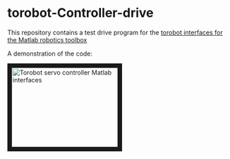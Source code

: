 # torobot-Controller-drive

This repository contains a test drive program for the [torobot interfaces for the Matlab robotics toolbox](https://github.com/yasha0b1/robotics-toolbox-matlab/blob/master/interfaces/Torobot.m)

A demonstration of the code:

<a href="http://www.youtube.com/watch?feature=player_embedded&v=BJViwmB0qDc
" target="_blank"><img src="http://img.youtube.com/vi/BJViwmB0qDc/0.jpg"
alt="Torobot servo controller Matlab interfaces" width="240" height="180" border="10" /></a>